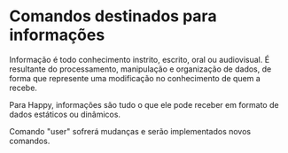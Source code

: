 # Comandos destinados para informações

Informação é todo conhecimento instrito, escrito, oral ou audiovisual. É resultante do processamento, manipulação e organização de dados, de forma que represente uma modificação no conhecimento de quem a recebe.

Para Happy, informações são tudo o que ele pode receber em formato de dados estáticos ou dinâmicos.

Comando "user" sofrerá mudanças e serão implementados novos comandos.
